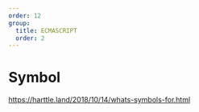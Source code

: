 ```yaml
---
order: 12
group:
  title: ECMASCRIPT
  order: 2
---
```


# Symbol

https://harttle.land/2018/10/14/whats-symbols-for.html
